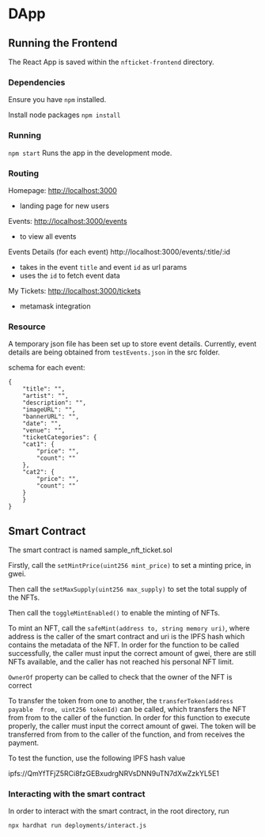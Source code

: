 # DApp

## Running the Frontend

The React App is saved within the `nfticket-frontend` directory.

### Dependencies

Ensure you have `npm` installed.

Install node packages `npm install`

### Running

`npm start`
Runs the app in the development mode.

### Routing

Homepage: [http://localhost:3000](http://localhost:3000)
- landing page for new users

Events: [http://localhost:3000/events](http://localhost:3000/events)
- to view all events

Events Details (for each event) http://localhost:3000/events/:title/:id 
- takes in the event `title` and event `id` as url params
- uses the `id` to fetch event data

My Tickets: [http://localhost:3000/tickets](http://localhost:3000/tickets)
- metamask integration

### Resource
A temporary json file has been set up to store event details. Currently, event details are being obtained from `testEvents.json` in the src folder.

schema for each event:

```
{
    "title": "",
    "artist": "",
    "description": "",
    "imageURL": "",
    "bannerURL": "",
    "date": "",
    "venue": "",
    "ticketCategories": {
    "cat1": {
        "price": "",
        "count": ""
    },
    "cat2": {
        "price": "",
        "count": ""
    }
    }
}
```

## Smart Contract

The smart contract is named sample_nft_ticket.sol

Firstly, call the `setMintPrice(uint256 mint_price)` to set a minting price, in gwei.

Then call the `setMaxSupply(uint256 max_supply)` to set the total supply of the NFTs.

Then call the `toggleMintEnabled()` to enable the minting of NFTs.

To mint an NFT, call the `safeMint(address to, string memory uri)`, where address is the caller of the smart contract and uri is the IPFS hash which contains the metadata of the NFT.
In order for the function to be called successfully, the caller must input the correct amount of gwei, there are still NFTs available, and the caller has not reached his personal NFT limit.

`OwnerOf` property can be called to check that the owner of the NFT is correct

To transfer the token from one to another, the `transferToken(address payable  from, uint256 tokenId)` can be called, which transfers the NFT from from to the caller of the function. In order for this function to execute properly,
the caller must input the correct amount of gwei. The token will be transferred from from to the caller of the function, and from receives the payment.

To test the function, use the following IPFS hash value

ipfs://QmYfTFjZ5RCi8fzGEBxudrgNRVsDNN9uTN7dXwZzkYL5E1


### Interacting with the smart contract

In order to interact with the smart contract, in the root directory, run 

```
npx hardhat run deployments/interact.js
```

